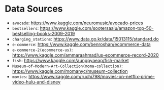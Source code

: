 # Data Sources

* `avocado`: https://www.kaggle.com/neuromusic/avocado-prices
* `bestsellers`: https://www.kaggle.com/sootersaalu/amazon-top-50-bestselling-books-2009-2019
* `charging_stations`: https://www.data.go.kr/data/15013115/standard.do
* `e-commerce`: https://www.kaggle.com/benroshan/ecommerce-data
* `e-commerce-2(ecommerce-us)`: https://www.kaggle.com/ammaraahmad/us-ecommerce-record-2020
* `fish`: https://www.kaggle.com/aungpyaeap/fish-market
* `Museum-of-Modern-Art-Collection(moma-collection)`: https://www.kaggle.com/momanyc/museum-collection
* `movies`: https://www.kaggle.com/ruchi798/movies-on-netflix-prime-video-hulu-and-disney
